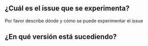 ## ¿Cuál es el issue que se experimenta?
Por favor describe dónde y cómo se puede experimentar el issue

## ¿En qué versión está sucediendo?
